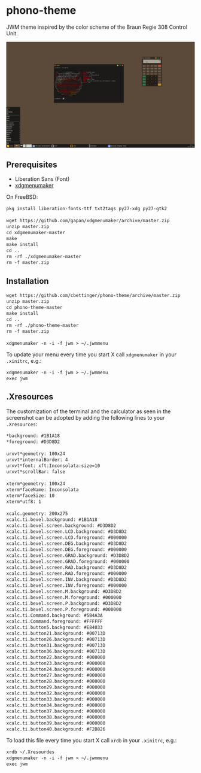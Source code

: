 # phono-theme
JWM theme inspired by the color scheme of the Braun Regie 308 Control Unit.

![Screenshot](https://github.com/cbettinger/phono-theme/blob/master/screenshot.png)

## Prerequisites
* Liberation Sans (Font)
* [xdgmenumaker](https://github.com/gapan/xdgmenumaker)

On FreeBSD:

```shell
pkg install liberation-fonts-ttf txt2tags py27-xdg py27-gtk2

wget https://github.com/gapan/xdgmenumaker/archive/master.zip
unzip master.zip
cd xdgmenumaker-master
make
make install
cd ..
rm -rf ./xdgmenumaker-master
rm -f master.zip
```

## Installation
```shell
wget https://github.com/cbettinger/phono-theme/archive/master.zip
unzip master.zip
cd phono-theme-master
make install
cd ..
rm -rf ./phono-theme-master
rm -f master.zip

xdgmenumaker -n -i -f jwm > ~/.jwmmenu
```

To update your menu every time you start X call `xdgmenumaker` in your `.xinitrc`, e.g.:

```shell
xdgmenumaker -n -i -f jwm > ~/.jwmmenu
exec jwm
```

## .Xresources
The customization of the terminal and the calculator as seen in the screenshot can be adopted by adding the following lines to your `.Xresources`:

```
*background: #1B1A18
*foreground: #D3D8D2

urxvt*geometry: 100x24
urxvt*internalBorder: 4
urxvt*font: xft:Inconsolata:size=10
urxvt*scrollBar: false

xterm*geometry: 100x24
xterm*faceName: Inconsolata
xterm*faceSize: 10
xterm*utf8: 1

xcalc.geometry: 200x275
xcalc.ti.bevel.background: #1B1A18
xcalc.ti.bevel.screen.background: #D3D8D2
xcalc.ti.bevel.screen.LCD.background: #D3D8D2
xcalc.ti.bevel.screen.LCD.foreground: #000000
xcalc.ti.bevel.screen.DEG.background: #D3D8D2
xcalc.ti.bevel.screen.DEG.foreground: #000000
xcalc.ti.bevel.screen.GRAD.background: #D3D8D2
xcalc.ti.bevel.screen.GRAD.foreground: #000000
xcalc.ti.bevel.screen.RAD.background: #D3D8D2
xcalc.ti.bevel.screen.RAD.foreground: #000000
xcalc.ti.bevel.screen.INV.background: #D3D8D2
xcalc.ti.bevel.screen.INV.foreground: #000000
xcalc.ti.bevel.screen.M.background: #D3D8D2
xcalc.ti.bevel.screen.M.foreground: #000000
xcalc.ti.bevel.screen.P.background: #D3D8D2
xcalc.ti.bevel.screen.P.foreground: #000000
xcalc.ti.Command.background: #5B4A3A
xcalc.ti.Command.foreground: #FFFFFF
xcalc.ti.button5.background: #E84033
xcalc.ti.button21.background: #00713D
xcalc.ti.button26.background: #00713D
xcalc.ti.button31.background: #00713D
xcalc.ti.button36.background: #00713D
xcalc.ti.button22.background: #000000
xcalc.ti.button23.background: #000000
xcalc.ti.button24.background: #000000
xcalc.ti.button27.background: #000000
xcalc.ti.button28.background: #000000
xcalc.ti.button29.background: #000000
xcalc.ti.button32.background: #000000
xcalc.ti.button33.background: #000000
xcalc.ti.button34.background: #000000
xcalc.ti.button37.background: #000000
xcalc.ti.button38.background: #000000
xcalc.ti.button39.background: #000000
xcalc.ti.button40.background: #F2B826
```

To load this file every time you start X call `xrdb` in your `.xinitrc`, e.g.:

```shell
xrdb ~/.Xresourdes
xdgmenumaker -n -i -f jwm > ~/.jwmmenu
exec jwm
```
